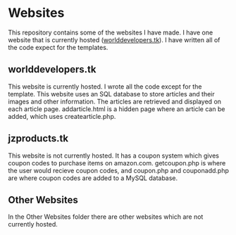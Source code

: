 # Websites
This repository contains some of the websites I have made. I have one website that is currently hosted (<a href="http://worlddevelopers.tk" target="_blank">worlddevelopers.tk</a>). I have written all of the code expect for the templates.
## worlddevelopers.tk
This website is currently hosted. I wrote all the code except for the template. This website uses an SQL database to store articles and their images and other information. The articles are retrieved and displayed on each article page. addarticle.html is a hidden page where an article can be added, which uses createarticle.php. 
## jzproducts.tk
This website is not currently hosted. It has a coupon system which gives coupon codes to purchase items on amazon.com. getcoupon.php is where the user would recieve coupon codes, and coupon.php and couponadd.php are where coupon codes are added to a MySQL database.
## Other Websites
In the Other Websites folder there are other websites which are not currently hosted.